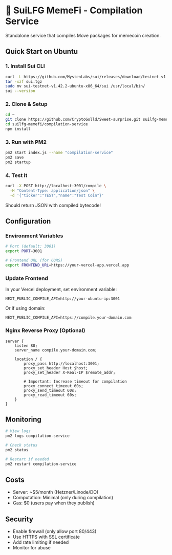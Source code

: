 # 🔧 SuiLFG MemeFi - Compilation Service

Standalone service that compiles Move packages for memecoin creation.

## Quick Start on Ubuntu

### 1. Install Sui CLI
```bash
curl -L https://github.com/MystenLabs/sui/releases/download/testnet-v1.42.2/sui-testnet-v1.42.2-ubuntu-x86_64.tgz -o sui.tgz
tar -xzf sui.tgz
sudo mv sui-testnet-v1.42.2-ubuntu-x86_64/sui /usr/local/bin/
sui --version
```

### 2. Clone & Setup
```bash
cd ~
git clone https://github.com/CryptoGolld/Sweet-surprise.git suilfg-memefi
cd suilfg-memefi/compilation-service
npm install
```

### 3. Run with PM2
```bash
pm2 start index.js --name "compilation-service"
pm2 save
pm2 startup
```

### 4. Test It
```bash
curl -X POST http://localhost:3001/compile \
  -H "Content-Type: application/json" \
  -d '{"ticker":"TEST","name":"Test Coin"}'
```

Should return JSON with compiled bytecode!

## Configuration

### Environment Variables

```bash
# Port (default: 3001)
export PORT=3001

# Frontend URL (for CORS)
export FRONTEND_URL=https://your-vercel-app.vercel.app
```

### Update Frontend

In your Vercel deployment, set environment variable:
```
NEXT_PUBLIC_COMPILE_API=http://your-ubuntu-ip:3001
```

Or if using domain:
```
NEXT_PUBLIC_COMPILE_API=https://compile.your-domain.com
```

### Nginx Reverse Proxy (Optional)

```nginx
server {
    listen 80;
    server_name compile.your-domain.com;

    location / {
        proxy_pass http://localhost:3001;
        proxy_set_header Host $host;
        proxy_set_header X-Real-IP $remote_addr;
        
        # Important: Increase timeout for compilation
        proxy_connect_timeout 60s;
        proxy_send_timeout 60s;
        proxy_read_timeout 60s;
    }
}
```

## Monitoring

```bash
# View logs
pm2 logs compilation-service

# Check status
pm2 status

# Restart if needed
pm2 restart compilation-service
```

## Costs

- Server: ~$5/month (Hetzner/Linode/DO)
- Computation: Minimal (only during compilation)
- Gas: $0 (users pay when they publish)

## Security

- Enable firewall (only allow port 80/443)
- Use HTTPS with SSL certificate
- Add rate limiting if needed
- Monitor for abuse

